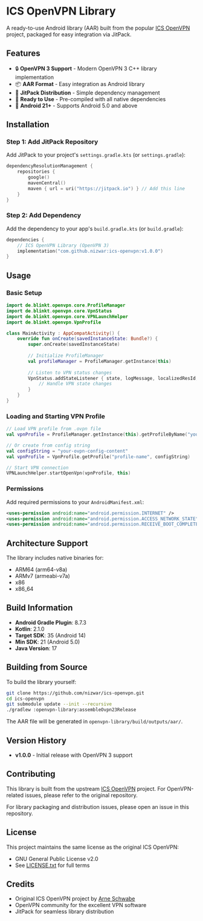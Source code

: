 # ICS OpenVPN Library

A ready-to-use Android library (AAR) built from the popular [ICS OpenVPN](https://github.com/schwabe/ics-openvpn) project, packaged for easy integration via JitPack.

## Features

- 🔒 **OpenVPN 3 Support** - Modern OpenVPN 3 C++ library implementation
- 📦 **AAR Format** - Easy integration as Android library
- 🚀 **JitPack Distribution** - Simple dependency management
- 🔧 **Ready to Use** - Pre-compiled with all native dependencies
- 📱 **Android 21+** - Supports Android 5.0 and above

## Installation

### Step 1: Add JitPack Repository

Add JitPack to your project's `settings.gradle.kts` (or `settings.gradle`):

```kotlin
dependencyResolutionManagement {
    repositories {
        google()
        mavenCentral()
        maven { url = uri("https://jitpack.io") } // Add this line
    }
}
```

### Step 2: Add Dependency

Add the dependency to your app's `build.gradle.kts` (or `build.gradle`):

```kotlin
dependencies {
    // ICS OpenVPN Library (OpenVPN 3)
    implementation("com.github.nizwar:ics-openvpn:v1.0.0")
}
```

## Usage

### Basic Setup

```kotlin
import de.blinkt.openvpn.core.ProfileManager
import de.blinkt.openvpn.core.VpnStatus
import de.blinkt.openvpn.core.VPNLaunchHelper
import de.blinkt.openvpn.VpnProfile

class MainActivity : AppCompatActivity() {
    override fun onCreate(savedInstanceState: Bundle?) {
        super.onCreate(savedInstanceState)
        
        // Initialize ProfileManager
        val profileManager = ProfileManager.getInstance(this)
        
        // Listen to VPN status changes
        VpnStatus.addStateListener { state, logMessage, localizedResId, level, connectedProfile ->
            // Handle VPN state changes
        }
    }
}
```

### Loading and Starting VPN Profile

```kotlin
// Load VPN profile from .ovpn file
val vpnProfile = ProfileManager.getInstance(this).getProfileByName("your-profile-name")

// Or create from config string
val configString = "your-ovpn-config-content"
val vpnProfile = VpnProfile.getProfile("profile-name", configString)

// Start VPN connection
VPNLaunchHelper.startOpenVpn(vpnProfile, this)
```

### Permissions

Add required permissions to your `AndroidManifest.xml`:

```xml
<uses-permission android:name="android.permission.INTERNET" />
<uses-permission android:name="android.permission.ACCESS_NETWORK_STATE" />
<uses-permission android:name="android.permission.RECEIVE_BOOT_COMPLETED" />
```

## Architecture Support

The library includes native binaries for:
- ARM64 (arm64-v8a)
- ARMv7 (armeabi-v7a) 
- x86
- x86_64

## Build Information

- **Android Gradle Plugin**: 8.7.3
- **Kotlin**: 2.1.0
- **Target SDK**: 35 (Android 14)
- **Min SDK**: 21 (Android 5.0)
- **Java Version**: 17

## Building from Source

To build the library yourself:

```bash
git clone https://github.com/nizwar/ics-openvpn.git
cd ics-openvpn
git submodule update --init --recursive
./gradlew :openvpn-library:assembleOvpn23Release
```

The AAR file will be generated in `openvpn-library/build/outputs/aar/`.

## Version History

- **v1.0.0** - Initial release with OpenVPN 3 support

## Contributing

This library is built from the upstream [ICS OpenVPN](https://github.com/schwabe/ics-openvpn) project. For OpenVPN-related issues, please refer to the original repository.

For library packaging and distribution issues, please open an issue in this repository.

## License

This project maintains the same license as the original ICS OpenVPN:
- GNU General Public License v2.0
- See [LICENSE.txt](doc/LICENSE.txt) for full terms

## Credits

- Original ICS OpenVPN project by [Arne Schwabe](https://github.com/schwabe)
- OpenVPN community for the excellent VPN software
- JitPack for seamless library distribution
